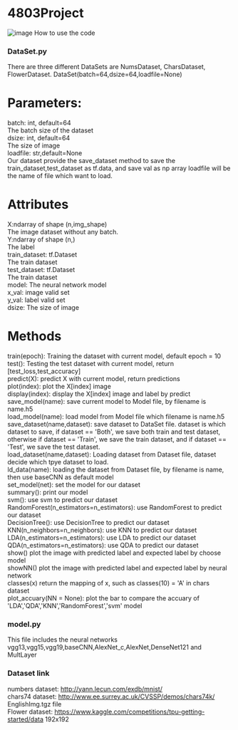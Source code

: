 # 4803Project
![image](main/poster.png)
How to use the code<br>
### DataSet.py
There are three different DataSets are NumsDataset, CharsDataset, FlowerDataset. 
DataSet(batch=64,dsize=64,loadfile=None)<br>
# Parameters:
batch: int, default=64<br>
The batch size of the dataset<br>
dsize: int, default=64<br>
The size of image<br>
loadfile: str,default=None<br>
Our dataset provide the save_dataset method to save the train_dataset,test_dataset as tf.data, and save val as np array
loadfile will be the name of file which want to load.<br>

# Attributes
X:ndarray of shape (n,img_shape)<br>
The image dataset without any batch.<br>
Y:ndarray of shape (n,)<br>
The label <br>
train_dataset: tf.Dataset<br>
The train dataset<br>
test_dataset: tf.Dataset<br>
The train dataset<br>
model: The neural network model<br>
x_val: image valid set<br>
y_val: label valid set<br>
dsize: The size of image<br>

# Methods
train(epoch): Training the dataset with current model, default epoch = 10<br>
test(): Testing the test dataset with current model, return [test_loss,test_accuracy] <br>
predict(X): predict X with current model, return predictions<br>
plot(index): plot the X[index] image<br>
display(index): display the X[index] image and label by predict<br>
save_model(name): save current model to Model file, by filename is name.h5<br>
load_model(name): load model from Model file which filename is name.h5<br>
save_dataset(name,dataset): save dataset to DataSet file. dataset is which dataset to save, if dataset == 'Both', we save both train and test dataset, otherwise if dataset == 'Train', we save the train dataset, and if dataset == 'Test', we save the test dataset.<br>
load_dataset(name,dataset): Loading dataset from Dataset file, dataset decide which tpye dataset to load.<br>
ld_data(name): loading the dataset from Dataset file, by filename is name, then use baseCNN as default model<br>
set_model(net): set the model for our dataset<br>
summary(): print our model<br>
svm(): use svm to predict our dataset<br>
RandomForest(n_estimators=n_estimators): use RandomForest to predict our dataset<br>
DecisionTree(): use DecisionTree to predict our dataset<br>
KNN(n_neighbors=n_neighbors): use KNN to predict our dataset<br>
LDA(n_estimators=n_estimators): use LDA to predict our dataset<br>
QDA(n_estimators=n_estimators): use QDA to predict our dataset<br>
show() plot the image with predicted label and expected label by choose model<br>
showNN() plot the image with predicted label and expected label by neural network<br>
classes(x) return the mapping of x, such as classes(10) = 'A' in chars dataset<br>
plot_accuary(NN = None): plot the bar to compare the accuary of 'LDA','QDA','KNN','RandomForest','svm' model

### model.py
This file includes the neural networks<br>
vgg13,vgg15,vgg19,baseCNN,AlexNet_c,AlexNet,DenseNet121 and MultLayer

### Dataset link
numbers dataset: http://yann.lecun.com/exdb/mnist/<br>
chars74 dataset: http://www.ee.surrey.ac.uk/CVSSP/demos/chars74k/ EnglishImg.tgz file<br>
Flower dataset: https://www.kaggle.com/competitions/tpu-getting-started/data 192x192

